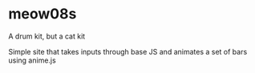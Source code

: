 # meow08s
A drum kit, but a cat kit

Simple site that takes inputs through base JS and animates a set of bars using anime.js
